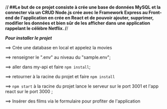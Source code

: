 /******************************************************************************************************************************************************************/
##Le but de ce projet consiste à crée une base de données MySQL et la connecter via un CRUD Node.js crée avec le Framework Express au Front-end de l'application en   crée en React et de pouvoir ajouter, supprimer, modifier les données et bien sûr de les afficher dans une application rappelant le célèbre Netflix.
/******************************************************************************************************************************************************************/


***Pour installer le projet***



==> Crée une database en local et appelez la movies 

==> renseigner le ".env" au niveau du "sample.env";

==> aller dans my-api et faire `npm install`;

==> retourner à la racine du projet et faire `npm install`

==> `npm start` à la racine du projet lance le serveur sur le port 3001 et l'app react sur le port 3000 ;

==> Insérer des films via le formulaire pour profiter de l'application


